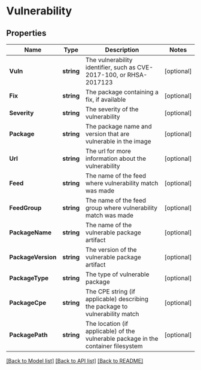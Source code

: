 # Vulnerability

## Properties

Name | Type | Description | Notes
------------ | ------------- | ------------- | -------------
**Vuln** | **string** | The vulnerability identifier, such as CVE-2017-100, or RHSA-2017123 | [optional] 
**Fix** | **string** | The package containing a fix, if available | [optional] 
**Severity** | **string** | The severity of the vulnerability | [optional] 
**Package** | **string** | The package name and version that are vulnerable in the image | [optional] 
**Url** | **string** | The url for more information about the vulnerability | [optional] 
**Feed** | **string** | The name of the feed where vulnerability match was made | [optional] 
**FeedGroup** | **string** | The name of the feed group where vulnerability match was made | [optional] 
**PackageName** | **string** | The name of the vulnerable package artifact | [optional] 
**PackageVersion** | **string** | The version of the vulnerable package artifact | [optional] 
**PackageType** | **string** | The type of vulnerable package | [optional] 
**PackageCpe** | **string** | The CPE string (if applicable) describing the package to vulnerability match | [optional] 
**PackagePath** | **string** | The location (if applicable) of the vulnerable package in the   container filesystem | [optional] 

[[Back to Model list]](../README.md#documentation-for-models) [[Back to API list]](../README.md#documentation-for-api-endpoints) [[Back to README]](../README.md)


